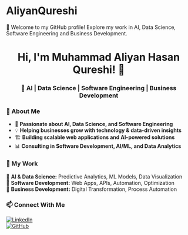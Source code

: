 # AliyanQureshi
👋 Welcome to my GitHub profile! Explore my work in AI, Data Science, Software Engineering and Business Development.
<h1 align="center">Hi, I'm Muhammad Aliyan Hasan Qureshi! 👋</h1>  
<h3 align="center">🚀 AI | Data Science | Software Engineering | Business Development</h3>  

### 🔹 About Me  
- 🎯 **Passionate about AI, Data Science, and Software Engineering**  
- 💡 **Helping businesses grow with technology & data-driven insights**  
- 🏗️ **Building scalable web applications and AI-powered solutions**  
- 📊 **Consulting in Software Development, AI/ML, and Data Analytics**   

### 🔹 My Work  
🔸 **AI & Data Science:** Predictive Analytics, ML Models, Data Visualization  
🔸 **Software Development:** Web Apps, APIs, Automation, Optimization  
🔸 **Business Development:** Digital Transformation, Process Automation  

### 📫 Connect With Me  
[![LinkedIn](https://img.shields.io/badge/LinkedIn-0077B5?style=for-the-badge&logo=linkedin&logoColor=white)](https://www.linkedin.com/in/aliyanqureshi/)  
[![GitHub](https://img.shields.io/badge/GitHub-181717?style=for-the-badge&logo=github&logoColor=white)](https://github.com/MAliyanHQ/)  
